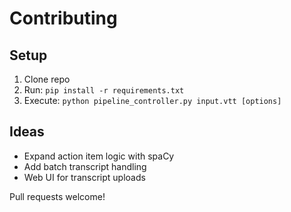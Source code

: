 # Contributing

## Setup

1. Clone repo
2. Run: `pip install -r requirements.txt`
3. Execute: `python pipeline_controller.py input.vtt [options]`

## Ideas

- Expand action item logic with spaCy
- Add batch transcript handling
- Web UI for transcript uploads

Pull requests welcome!